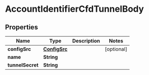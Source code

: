 # AccountIdentifierCfdTunnelBody

## Properties
Name | Type | Description | Notes
------------ | ------------- | ------------- | -------------
**configSrc** | [**ConfigSrc**](ConfigSrc.md) |  |  [optional]
**name** | **String** |  | 
**tunnelSecret** | **String** |  | 
